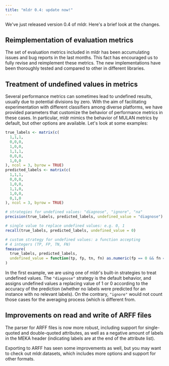 ```yaml
---
title: "mldr 0.4: update now!"
---
```


We've just released version 0.4 of mldr. Here's a brief look at the changes.

## Reimplementation of evaluation metrics

The set of evaluation metrics included in mldr has been accumulating issues and bug reports in the last months. This fact has encouraged us to fully revise and reimplement these metrics. The new implementations have been thoroughly tested and compared to other in different libraries.

## Treatment of undefined values in metrics

Several performance metrics can sometimes lead to undefined results, usually due to potential divisions by zero. With the aim of facilitating experimentation with different classifiers among diverse platforms, we have provided parameters that customize the behavior of performance metrics in these cases. In particular, mldr mimics the behavior of MULAN metrics by default, but other options are available. Let's look at some examples:

~~~R
true_labels <- matrix(c(
  1,1,1,
  0,0,0,
  1,0,0,
  1,1,1,
  0,0,0,
  1,0,0
), ncol = 3, byrow = TRUE)
predicted_labels <- matrix(c(
  1,1,1,
  0,0,0,
  1,0,0,
  1,1,0,
  1,0,0,
  0,1,0
), ncol = 3, byrow = TRUE)

# strategies for undefined values: "diagnose", "ignore", "na"
precision(true_labels, predicted_labels, undefined_value = "diagnose")

# single value to replace undefined values: e.g. 0, 1
recall(true_labels, predicted_labels, undefined_value = 0)

# custom strategy for undefined values: a function accepting 
# 4 integers (TP, FP, TN, FN)
fmeasure(
  true_labels, predicted_labels,
  undefined_value = function(tp, fp, tn, fn) as.numeric(fp == 0 && fn == 0)
)
~~~

In the first example, we are using one of mldr's built-in strategies to treat undefined values. The `"diagnose"` strategy is the default behavior, and assigns undefined values a replacing value of 1 or 0 according to the accuracy of the prediction (whether no labels were predicted for an instance with no relevant labels). On the contrary, `"ignore"` would not count those cases for the averaging process (which is different from. 

## Improvements on read and write of ARFF files

The parser for ARFF files is now more robust, including support for single-quoted and double-quoted attributes, as well as a negative amount of labels in the MEKA header (indicating labels are at the end of the attribute list).

Exporting to ARFF has seen some improvements as well, but you may want to check out mldr.datasets, which includes more options and support for other formats.
<!--stackedit_data:
eyJoaXN0b3J5IjpbNzgwNzM3NTddfQ==
-->
